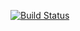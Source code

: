 [![Build Status](https://travis-ci.org/MickMelon/FalloutRPG.svg?branch=master)](https://travis-ci.org/MickMelon/FalloutRPG)